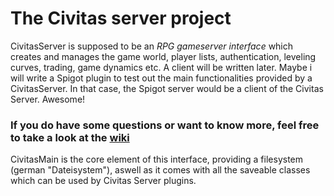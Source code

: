 # The Civitas server project

CivitasServer is supposed to be an *RPG gameserver interface* which creates and manages the game world, player lists, authentication, leveling curves, trading, game dynamics etc.
A client will be written later. Maybe i will write a Spigot plugin to test out the main functionalities provided by a CivitasServer. In that case, the Spigot server would be 
a client of the Civitas Server. Awesome!


### If you do have some questions or want to know more, feel free to take a look at the [wiki](https://gitlab.com/herbertsfundgrube/civitasserver/wikis/Home)

CivitasMain is the core element of this interface, providing a filesystem (german "Dateisystem"), aswell as it comes with all the saveable classes which can be used by 
Civitas Server plugins.